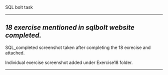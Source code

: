 SQL bolt task

---------

*18 exercise mentioned in  sqlbolt website completed.*
-
SQL_completed screenshot taken after completing the 18 exrecise and attached.

Individual exercise screenshot added under Exercise18 folder.

---------
